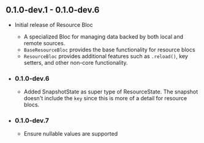 ## 0.1.0-dev.1 - 0.1.0-dev.6

- Initial release of Resource Bloc
  - A specialized Bloc for managing data backed by both local and remote sources.
  - `BaseResourceBloc` provides the base functionality for resource blocs
  - `ResourceBloc` provides additional features such as `.reload()`, key setters, and other non-core functionality.

- ### 0.1.0-dev.6
  - Added SnapshotState as super type of ResourceState. The snapshot doesn't include the `key` since this is more of a detail for resource blocs.

- ### 0.1.0-dev.7
  - Ensure nullable values are supported